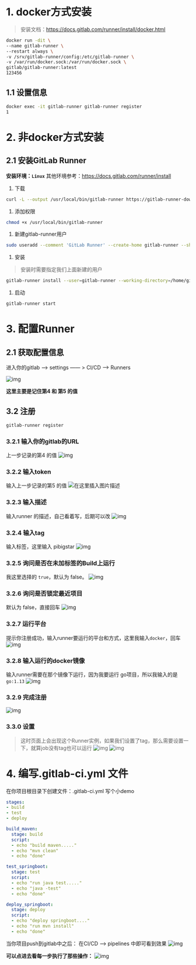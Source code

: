 

# 1. docker方式安装

> 安装文档：https://docs.gitlab.com/runner/install/docker.html

```bash
docker run -dit \
--name gitlab-runner \
--restart always \
-v /srv/gitlab-runner/config:/etc/gitlab-runner \
-v /var/run/docker.sock:/var/run/docker.sock \
gitlab/gitlab-runner:latest
123456
```

## 1.1 设置信息

```bash
docker exec -it gitlab-runner gitlab-runner register
1
```

# 2. 非docker方式安装

## 2.1 安装GitLab Runner

**安装环境：`Linux`**
其他环境参考：https://docs.gitlab.com/runner/install

1. 下载

```bash
curl -L --output /usr/local/bin/gitlab-runner https://gitlab-runner-downloads.s3.amazonaws.com/latest/binaries/gitlab-runner-linux-amd64
```

1. 添加权限

```bash
chmod +x /usr/local/bin/gitlab-runner
```

1. 新建gitlab-runner用户

```bash
sudo useradd --comment 'GitLab Runner' --create-home gitlab-runner --shell /bin/bash
```

1. 安装

> 安装时需要指定我们上面新建的用户

```bash
gitlab-runner install --user=gitlab-runner --working-directory=/home/gitlab-runner
```

1. 启动

```bash
gitlab-runner start
```

# 3. 配置Runner

## 2.1 获取配置信息

进入你的gitlab ——> settings —— > CI/CD ——> Runners

![img](gitlab-CICD.assets/20180918182045297)

**这里主要是记住第4 和 第5 的值**

## 3.2 注册

```bash
gitlab-runner register
```

### 3.2.1 输入你的gitlab的URL

上一步记录的第4 的值
![img](gitlab-CICD.assets/20180918182357145)

### 3.2.2 输入token

输入上一步记录的第5 的值
![在这里插入图片描述](gitlab-CICD.assets/2018091818274747)

### 3.2.3 输入描述

输入runner 的描述，自己看着写，后期可以改
![img](gitlab-CICD.assets/201809181830094)

### 3.2.4 输入tag

输入标签，这里输入 pibigstar
![img](gitlab-CICD.assets/20180918183143558)

### 3.2.5 询问是否在未加标签的Build上运行

我这里选择的 `true`，默认为 false。
![img](gitlab-CICD.assets/20180918183246750)

### 3.2.6 询问是否锁定最近项目

默认为 false，直接回车
![img](gitlab-CICD.assets/20180918183341525)

### 3.2.7 运行平台

提示你注册成功，输入runner要运行的平台和方式，这里我输入`docker`，回车
![img](gitlab-CICD.assets/20180918183438654)

### 3.2.8 输入运行的docker镜像

输入runner需要在那个镜像下运行，因为我要运行 go项目，所以我输入的是 `go:1.13`
![img](gitlab-CICD.assets/20180918183614380)

### 3.2.9 完成注册

![img](gitlab-CICD.assets/20180918184941278)

### 3.3.0 设置

> 这时页面上会出现这个Runner实例，如果我们设置了tag，那么需要设置一下，就算job没有tag也可以运行
> ![img](gitlab-CICD.assets/20190913180226394.png)
> ![img](https://img-blog.csdnimg.cn/20190913182125951.png?x-oss-process=image/watermark,type_ZmFuZ3poZW5naGVpdGk,shadow_10,text_aHR0cHM6Ly9ibG9nLmNzZG4ubmV0L2p1bm1veGk=,size_16,color_FFFFFF,t_70)

# 4. 编写.gitlab-ci.yml 文件

在你项目根目录下创建文件：.gitlab-ci.yml
写个小demo

```yml
stages:
- build
- test
- deploy

build_maven:
  stage: build
  script:
  - echo "build maven....."
  - echo "mvn clean"
  - echo "done"

test_springboot:
  stage: test
  script:
  - echo "run java test....."
  - echo "java -test"
  - echo "done"

deploy_springboot:
  stage: deploy
  script:
  - echo "deploy springboot...."
  - echo "run mvn install"
  - echo "done"
```

当你项目push到gitlab中之后：
在CI/CD ——> pipelines 中即可看到效果
![img](gitlab-CICD.assets/20180918185532934)

**可以点进去看每一步执行了那些操作：**
![img](gitlab-CICD.assets/20180918185644474)